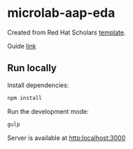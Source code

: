 # microlab-aap-eda

Created from Red Hat Scholars [template](https://github.com/redhat-scholars/courseware-template).

Guide [link](https://redhat-iberia.github.io/microlab-aap-eda)

## Run locally

Install dependencies:

```sh
npm install
```

Run the development mode: 

```sh
gulp
```
 
Server is available at [http:localhost:3000](http:localhost:3000) 